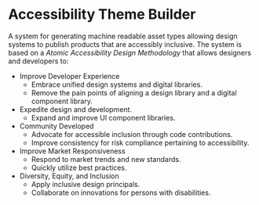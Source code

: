 # Accessibility Theme Builder

A system for generating machine readable asset types allowing design systems to publish products that are accessibly inclusive. The system is based on a *Atomic Accessibility Design Methodology* that allows designers and developers to:

* Improve Developer Experience
    * Embrace unified design systems and digital libraries.
    * Remove the pain points of aligning a design library and a digital component library.
* Expedite design and development.
    * Expand and improve UI component libraries.
* Community Developed
    * Advocate for accessible inclusion through code contributions.
    * Improve consistency for risk compliance pertaining to accessibility.
* Improve Market Responsiveness
    * Respond to market trends and new standards.
    * Quickly utilize best practices.
* Diversity, Equity, and Inclusion
    * Apply inclusive design principals.
    * Collaborate on innovations for persons with disabilities.